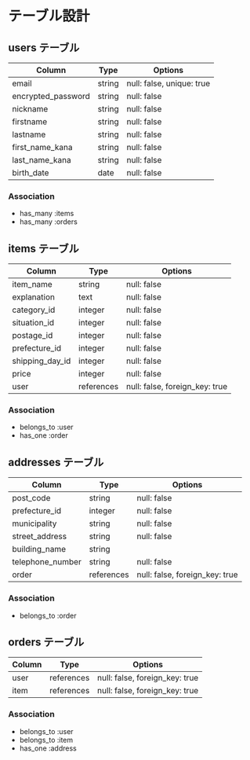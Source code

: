 # テーブル設計

## users テーブル

| Column                      | Type       | Options     |
| --------------------------- | ---------- | ----------- |
| email                       | string     | null: false, unique: true |
| encrypted_password          | string     | null: false |
| nickname                    | string     | null: false |
| firstname                   | string     | null: false |
| lastname                    | string     | null: false |
| first_name_kana             | string     | null: false |
| last_name_kana              | string     | null: false |
| birth_date                  | date       | null: false |

### Association

- has_many :items
- has_many :orders


## items テーブル

| Column                      | Type       | Options     |
| --------------------------- | ---------- | ----------- |
| item_name                   | string     | null: false |
| explanation                 | text       | null: false |
| category_id                 | integer    | null: false |
| situation_id                | integer    | null: false |
| postage_id                  | integer    | null: false |
| prefecture_id               | integer    | null: false |
| shipping_day_id             | integer    | null: false |
| price                       | integer    | null: false |
| user                        | references | null: false, foreign_key: true|

### Association

- belongs_to :user
- has_one    :order

## addresses テーブル

| Column               | Type             | Options     |
| -------------------- | ---------------- | ----------- |
| post_code            | string           | null: false |
| prefecture_id        | integer          | null: false |
| municipality         | string           | null: false |
| street_address       | string           | null: false |
| building_name        | string           |             |
| telephone_number     | string           | null: false |
| order                | references       | null: false, foreign_key: true |

### Association

- belongs_to :order

## orders テーブル

| Column               | Type             | Options     |
| -------------------- | ---------------- | ----------- |
| user                 | references       | null: false, foreign_key: true|
| item                 | references       | null: false, foreign_key: true|

### Association

- belongs_to :user
- belongs_to :item
- has_one    :address